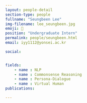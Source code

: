 ```yaml
---
layout: people-detail
section-type: people
fullname: "Seungbeen Lee"
img-filename: lee_seungbeen.jpg
emoji: 🍧
position: "Undergraduate Intern"
permalink: people/seungbeen.html
email: iyy1112@yonsei.ac.kr

social:


fields:
    - name : NLP
    - name : Commonsense Reasoning
    - name : Persona-Dialogue
    - name : Virtual Human
publications:

---
```

